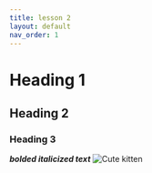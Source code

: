 ```yaml
---
title: lesson 2
layout: default
nav_order: 1
---
```


# Heading 1
## Heading 2
### Heading 3

_**bolded italicized text**_
![Cute kitten](https://placekitten.com/400/300)
